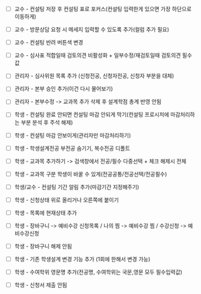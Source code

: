 
- [ ] 교수 - 컨설팅 저장 후 컨설팅 표로 포커스(컨설팅 입력한게 있으면 가장 하단으로 이동하게)
- [ ] 교수 - 방문상담 요청 시 메세지 입력할 수 있도록 추가(컬럼 추가 필요)
- [ ] 교수 - 컨설팅 반려 버튼색 변경
- [ ] 교수 - 심사표 적합일때 검토의견 비활성화 + 일부수정/재검토일때 검토의견 필수값

- [ ] 관리자 -  심사위원 목록 추가
      (신청전공, 신청자전공, 신청자 부분을 대체)
- [ ] 관리자 - 본부 승인 추가(이건 다시 물어보기)
- [ ] 관리자 - 본부수정 -> 교과목 추가 삭제 후 설계학점 총계 반영 안됨


- [ ] 학생 - 컨설팅 완료 안되면 컨설팅 마감 안되게 막기(컨설팅 프로시저에 마감처리하는 부분 분석 후 주석 해제)
- [ ] 학생 - 컨설팅 마감 안보이게(관리자만 마감처리하기)
- [ ] 학생 - 학생설계전공 부전공 숨기기, 복수전공 디폴트
- [ ] 학생 - 교과목 추가하기 -> 검색창에서 전공/필수 다중선택 + 체크 해제시 전체
- [ ] 학생 - 교과목 구분 학생이 바꿀 수 있게(전공공통/전공선택/전공필수)
- [ ] 학생/교수 - 컨설팅 기간 알림 추가(마감기간 지정해주기)
- [ ] 학생 - 신청상태 위로 올리거나 오른쪽에 붙이기
- [ ] 학생 - 목록에 현재상태 추가
- [ ] 학생 - 장바구니 -> 예비수강 신청목록 / 나의 찜 -> 예비수강 찜 / 수강신청 -> 예비수강신청
- [ ] 학생 - 장바구니 해제 안됨
- [ ] 학생 - 기존 학생설계 변경 기능 추가 (1회에 한해서 변경 가능)
- [ ] 학생 - 수여학위 영문명 추가(전공명, 수여학위는 국문,영문 모두 필수입력값)
- [ ] 학생 - 신청서 제출 안됨